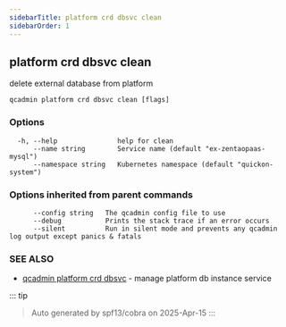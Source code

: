 ```yaml
---
sidebarTitle: platform crd dbsvc clean
sidebarOrder: 1
---
```


## platform crd dbsvc clean<Badge type="tip" text="4.0.0" />

delete external database from platform

```
qcadmin platform crd dbsvc clean [flags]
```

### Options

```
  -h, --help               help for clean
      --name string        Service name (default "ex-zentaopaas-mysql")
      --namespace string   Kubernetes namespace (default "quickon-system")
```

### Options inherited from parent commands

```
      --config string   The qcadmin config file to use
      --debug           Prints the stack trace if an error occurs
      --silent          Run in silent mode and prevents any qcadmin log output except panics & fatals
```

### SEE ALSO

* [qcadmin platform crd dbsvc](platform_crd_dbsvc.md)	 - manage platform db instance service

::: tip
>Auto generated by spf13/cobra on 2025-Apr-15
:::